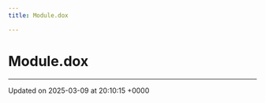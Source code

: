 ```yaml
---
title: Module.dox

---
```


# Module.dox








-------------------------------

Updated on 2025-03-09 at 20:10:15 +0000
